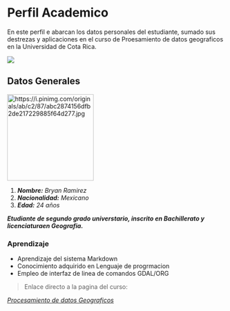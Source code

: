 # Perfil Academico
En este perfil e abarcan los datos personales del estudiante, sumado sus destrezas y aplicaciones en el curso de Proesamiento de datos geograficos en la Universidad de Cota Rica.

![](https://d1lofqbqbj927c.cloudfront.net/monumental/2020/10/UCR.jpg)


## Datos Generales

<img src="https://i.pinimg.com/originals/ab/c2/87/abc2874156dfb2de217229885f64d277.jpg" alt="https://i.pinimg.com/originals/ab/c2/87/abc2874156dfb2de217229885f64d277.jpg" width="200" height="200">

1. ***Nombre:*** _Bryan Ramirez_
2. ***Nacionalidad:*** _Mexicano_
3. ***Edad:*** _24 años_

***Etudiante de segundo grado universtario, inscrito en Bachillerato y licenciaturaen Geografia.***

### Aprendizaje

- Aprendizaje del sistema Markdown
- Conocimiento adquirido en Lenguaje de progrmacion
- Empleo de interfaz de linea de comandos GDAL/ORG

> Enlace directo a la pagina del curso:

[*Procesamiento de datos Geograficos*](https://gf0604-procesamientodatosgeograficos.github.io/)
